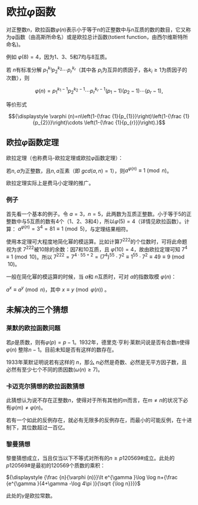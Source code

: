 # 欧拉$`φ`$函数

对正整数$`n`$，欧拉函数$`{\displaystyle \varphi (n)}`$表示小于等于n的正整数中与n互质的数的数目，它又称为φ函数（由高斯所命名）或是欧拉总计函数(totient function，由西尔维斯特所命名)。

例如 ${\displaystyle \varphi \left(8\right)=4}$，因为1、3、5和7均与8互质。

若 ${\displaystyle n}$有标准分解 ${\displaystyle p_{1}^{k_{1}}p_{2}^{k_{2}}\cdots p_{r}^{k_{r}}}$（其中各 ${\displaystyle p_{i}}$为互异的质因子，各$`{\displaystyle k_{i}\geq 1}`$为质因子的次数），则

```math
{\displaystyle \varphi (n)=p_{1}^{k_{1}-1}p_{2}^{k_{2}-1}\cdots p_{r}^{k_{r}-1}(p_{1}-1)(p_{2}-1)\cdots (p_{r}-1),}
```

等价形式

``` math
{\displaystyle \varphi (n)=n\left(1-{\frac {1}{p_{1}}}\right)\left(1-{\frac {1}{p_{2}}}\right)\cdots \left(1-{\frac {1}{p_{r}}}\right).}
```

## 欧拉$`φ`$函数定理

欧拉定理（也称费马-欧拉定理或欧拉$`{\displaystyle {\varphi }}`$函数定理）：

若$` n , a`$为正整数，且$` n , a `$互素（即 $`gcd(a,n) = 1`$），则$`{\displaystyle a^{\varphi (n)}\equiv 1{\pmod {n}}}`$。

欧拉定理实际上是费马小定理的推广。

### 例子

首先看一个基本的例子。令 $` {\displaystyle a=3}，{\displaystyle n=5}`$，此两数为互质正整数。小于等于5的正整数中与5互质的数有4个（1、2、3和4），所以$`{\displaystyle \varphi (5)=4}`$（详情见欧拉函数）。计算： $`{\displaystyle a^{\varphi (n)}=3^{4}=81\equiv 1{\pmod {5}}}`$，与定理结果相符。

使用本定理可大程度地简化幂的模运算。比如计算$`{\displaystyle 7^{222}}`$的个位数时，可将此命题视为求 $` {\displaystyle 7^{222}}`$被10除的余数：因7和10互质，且 $` {\displaystyle \varphi (10)=4}`$，故由欧拉定理可知 ${\displaystyle 7^{4}\equiv 1{\pmod {10}}}$。所以 ${\displaystyle 7^{222}=7^{4\cdot 55+2}=(7^{4})^{55}\cdot 7^{2}\equiv 1^{55}\cdot 7^{2}\equiv 49\equiv 9{\pmod {10}}}$。

一般在简化幂的模运算的时候，当 $`{\displaystyle a}`$和 $` {\displaystyle n}`$互质时，可对 $`{\displaystyle a}`$的指数取模 $`{\displaystyle \varphi (n)}`$：

${\displaystyle a^{x}\equiv a^{y}{\pmod {n}}}$，其中 ${\displaystyle x\equiv y{\pmod {\varphi (n)}}}$ 。

## 未解决的三个猜想

### 莱默的欧拉函数问题

若$`p`$是质数，则有$`φ(p) = p − 1`$。1932年，德里克·亨利·莱默问说是否有合数$`n`$使得$`φ(n)`$ 整除$`n − 1`$。目前未知是否有这样的数存在。

1933年莱默证明说若有这样的 $` {\displaystyle n}`$，那么 $`{\displaystyle n}`$必然是奇数、必然是无平方因子数，且必然有至少七个不同的质因数$`({\displaystyle \omega (n)\geq 7})`$。

### 卡迈克尔猜想的欧拉函数猜想

此猜想认为说不存在正整数$`n`$，使得对于所有其他的$`m`$而言，在$`m ≠ n`$的状况下必有$`φ(m) ≠ φ(n)`$。

若有一个如此的反例存在，就必有无限多的反例存在，而最小的可能反例，在十进制下，其位数超过一百亿。

### 黎曼猜想

黎曼猜想成立，当且仅当以下不等式对所有的$`n ≥ p120569\#`$成立。此处的$`p120569\#`$是最初的120569个质数的乘积：

${\displaystyle {\frac {n}{\varphi (n)}}\lt e^{\gamma }\log \log n+{\frac {e^{\gamma }(4+\gamma -\log 4\pi )}{\sqrt {\log n}}}}$

此处的$`γ`$是欧拉常数。
